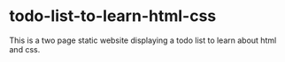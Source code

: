 # todo-list-to-learn-html-css
This is a two page static website displaying a todo list to learn about html and css.
